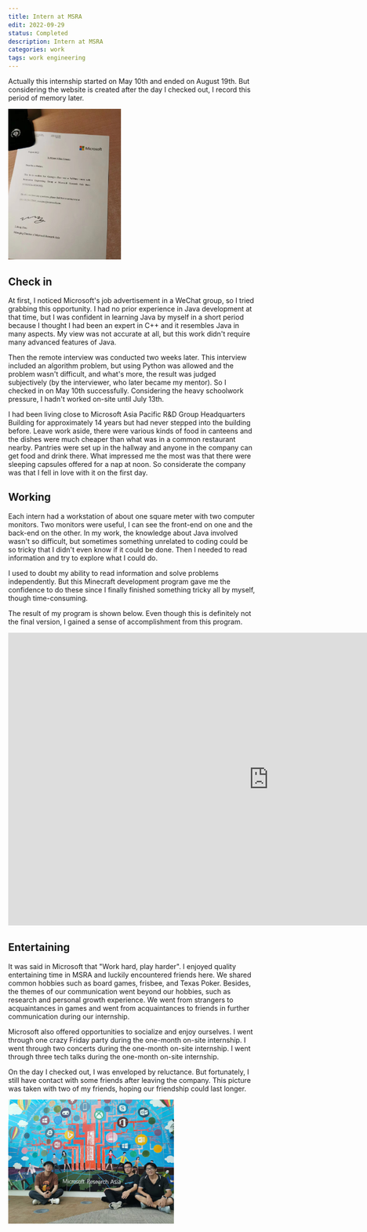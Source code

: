```yaml
---
title: Intern at MSRA
edit: 2022-09-29
status: Completed
description: Intern at MSRA
categories: work
tags: work engineering
---
```


Actually this internship started on May 10th and ended on August 19th. But considering the website is created after the day I checked out, I record this period of memory later.

<img src="https://raw.githubusercontent.com/guangyu-zhao/guangyu-zhao.github.io/main/_posts/2022-09-29-Intern at MSRA/image/certificate.jpg" alt="certificate" style="zoom:30%;" />

## Check in

At first, I noticed Microsoft's job advertisement in a WeChat group, so I tried grabbing this opportunity. I had no prior experience in Java development at that time, but I was confident in learning Java by myself in a short period because I thought I had been an expert in C++ and it resembles Java in many aspects. My view was not accurate at all, but this work didn't require many advanced features of Java.

Then the remote interview was conducted two weeks later. This interview included an algorithm problem, but using Python was allowed and the problem wasn't difficult, and what's more, the result was judged subjectively (by the interviewer, who later became my mentor). So I checked in on May 10th successfully. Considering the heavy schoolwork pressure, I hadn't worked on-site until July 13th.

I had been living close to Microsoft Asia Pacific R&D Group Headquarters Building for approximately 14 years but had never stepped into the building before. Leave work aside, there were various kinds of food in canteens and the dishes were much cheaper than what was in a common restaurant nearby. Pantries were set up in the hallway and anyone in the company can get food and drink there. What impressed me the most was that there were sleeping capsules offered for a nap at noon. So considerate the company was that I fell in love with it on the first day.


## Working

Each intern had a workstation of about one square meter with two computer monitors. Two monitors were useful, I can see the front-end on one and the back-end on the other. In my work, the knowledge about Java involved wasn't so difficult, but sometimes something unrelated to coding could be so tricky that I didn't even know if it could be done. Then I needed to read information and try to explore what I could do.

I used to doubt my ability to read information and solve problems independently. But this Minecraft development program gave me the confidence to do these since I finally finished something tricky all by myself, though time-consuming.

The result of my program is shown below. Even though this is definitely not the final version, I gained a sense of accomplishment from this program.

<center><iframe width="1061" height="597" src="https://www.youtube.com/embed/O9Hk-YE4E6Q" title="Minecraft World Adventure" frameborder="0" allow="accelerometer; autoplay; clipboard-write; encrypted-media; gyroscope; picture-in-picture" allowfullscreen></iframe></center>


## Entertaining

It was said in Microsoft that "Work hard, play harder". I enjoyed quality entertaining time in MSRA and luckily encountered friends here. We shared common hobbies such as board games,  frisbee, and Texas Poker. Besides, the themes of our communication went beyond our hobbies, such as research and personal growth experience. We went from strangers to acquaintances in games and went from acquaintances to friends in further communication during our internship.

Microsoft also offered opportunities to socialize and enjoy ourselves. I went through one crazy Friday party during the one-month on-site internship. I went through two concerts during the one-month on-site internship. I went through three tech talks during the one-month on-site internship.

On the day I checked out, I was enveloped by reluctance. But fortunately, I still have contact with some friends after leaving the company. This picture was taken with two of my friends, hoping our friendship could last longer.

<img src="https://raw.githubusercontent.com/guangyu-zhao/guangyu-zhao.github.io/main/_posts/2022-09-29-Intern at MSRA/image/check out day.jpg" alt="check out day" style="zoom:33%;" />
